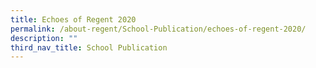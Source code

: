 ```yaml
---
title: Echoes of Regent 2020
permalink: /about-regent/School-Publication/echoes-of-regent-2020/
description: ""
third_nav_title: School Publication
---
```

